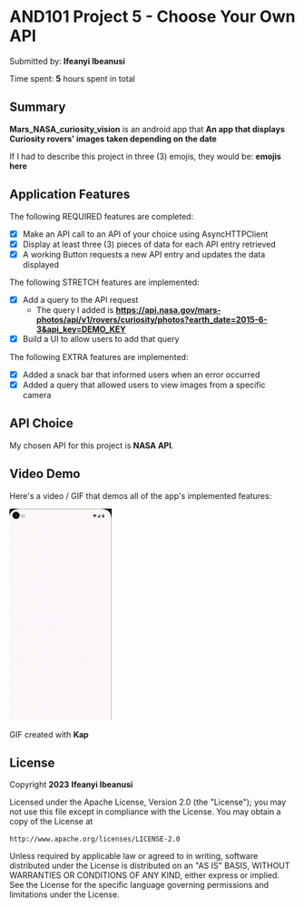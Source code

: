 <!-- (This is a comment) INSTRUCTIONS: Go through this page and fill out any **bolded** entries with their correct values.-->

# AND101 Project 5 - Choose Your Own API

Submitted by: **Ifeanyi Ibeanusi**

Time spent: **5** hours spent in total

## Summary

**Mars_NASA_curiosity_vision** is an android app that **An app that displays Curiosity rovers' images taken depending on the date**

If I had to describe this project in three (3) emojis, they would be: **emojis here**

## Application Features

The following REQUIRED features are completed:

- [X] Make an API call to an API of your choice using AsyncHTTPClient
- [X] Display at least three (3) pieces of data for each API entry retrieved
- [X] A working Button requests a new API entry and updates the data displayed

The following STRETCH features are implemented:

- [X] Add a query to the API request
  - The query I added is **https://api.nasa.gov/mars-photos/api/v1/rovers/curiosity/photos?earth_date=2015-6-3&api_key=DEMO_KEY**
- [X] Build a UI to allow users to add that query

The following EXTRA features are implemented:

- [X] Added a snack bar that informed users when an error occurred
- [X] Added a query that allowed users to view images from a specific camera

## API Choice

My chosen API for this project is **NASA API**.

## Video Demo

Here's a video / GIF that demos all of the app's implemented features:

<img src='https://github.com/obscure-star/Mars_NASA_curiosity_vision/blob/master/submission.gif' title='Video Demo' width='' alt='Video Demo' />

GIF created with **Kap**

## License

Copyright **2023** **Ifeanyi Ibeanusi**

Licensed under the Apache License, Version 2.0 (the "License");
you may not use this file except in compliance with the License.
You may obtain a copy of the License at

    http://www.apache.org/licenses/LICENSE-2.0

Unless required by applicable law or agreed to in writing, software
distributed under the License is distributed on an "AS IS" BASIS,
WITHOUT WARRANTIES OR CONDITIONS OF ANY KIND, either express or implied.
See the License for the specific language governing permissions and
limitations under the License.
